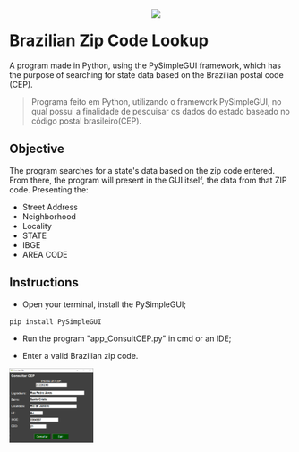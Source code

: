 <img src="https://user-images.githubusercontent.com/89159122/183317018-9ae2b0d5-a561-4ebd-91b2-4e36bbbe2846.png" width="250" align="right"/>

# Brazilian Zip Code Lookup
A program made in Python, using the PySimpleGUI framework, which has the purpose of searching for state data based on the Brazilian postal code (CEP). 
>Programa feito em Python, utilizando o framework PySimpleGUI, no qual possui a finalidade de pesquisar os dados do estado baseado no código postal brasileiro(CEP).

## Objective
The program searches for a state's data based on the zip code entered. From there, the program will present in the GUI itself, the data from that ZIP code.
Presenting the:
- Street Address
- Neighborhood
- Locality
- STATE
- IBGE
- AREA CODE

## Instructions

- Open your terminal, install the PySimpleGUI;
```txt
pip install PySimpleGUI 
```
- Run the program "app_ConsultCEP.py" in cmd or an IDE;

- Enter a valid Brazilian zip code. 
<img  src="Image/CaptureGUI.png" width="150" align="left">


